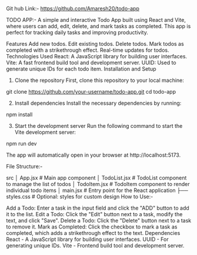 Git hub Link:-
https://github.com/Amaresh20/todo-app

TODO APP:-
A simple and interactive Todo App built using React and Vite, where users can add, edit, delete, and mark tasks as completed. This app is perfect for tracking daily tasks and improving productivity.

Features
Add new todos.
Edit existing todos.
Delete todos.
Mark todos as completed with a strikethrough effect.
Real-time updates for todos.
Technologies Used
React: A JavaScript library for building user interfaces.
Vite: A fast frontend build tool and development server.
UUID: Used to generate unique IDs for each todo item.
Installation and Setup

1. Clone the repository
   First, clone this repository to your local machine:

git clone https://github.com/your-username/todo-app.git
cd todo-app

2. Install dependencies
   Install the necessary dependencies by running:

npm install

3. Start the development server
   Run the following command to start the Vite development server:

npm run dev

The app will automatically open in your browser at http://localhost:5173.

File Structure:-

src
│ App.jsx # Main app component
│ TodoList.jsx # TodoList component to manage the list of todos
│ TodoItem.jsx # TodoItem component to render individual todo items
│ main.jsx # Entry point for the React application
├── styles.css # Optional: styles for custom design
How to Use:-

Add a Todo: Enter a task in the input field and click the "ADD" button to add it to the list.
Edit a Todo: Click the "Edit" button next to a task, modify the text, and click "Save".
Delete a Todo: Click the "Delete" button next to a task to remove it.
Mark as Completed: Click the checkbox to mark a task as completed, which adds a strikethrough effect to the text.
Dependencies
React - A JavaScript library for building user interfaces.
UUID - For generating unique IDs.
Vite - Frontend build tool and development server.
